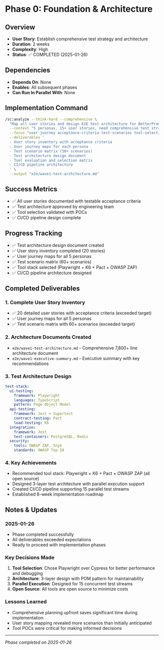 # Phase 0: Foundation & Architecture

## Overview
- **User Story**: Establish comprehensive test strategy and architecture
- **Duration**: 2 weeks
- **Complexity**: High
- **Status**: ✅ COMPLETED (2025-01-26)

## Dependencies
- **Depends On**: None
- **Enables**: All subsequent phases
- **Can Run In Parallel With**: None

## Implementation Command
```bash
/sc:analyze --think-hard --comprehensive \
  "Map all user stories and design E2E test architecture for BetterPrompts" \
  --context "5 personas, 15+ user stories, need comprehensive test strategy" \
  --focus "user-journey acceptance-criteria test-scenarios tool-selection" \
  --deliverables '
  - User story inventory with acceptance criteria
  - User journey maps for each persona  
  - Test scenario matrix (50+ scenarios)
  - Test architecture design document
  - Tool evaluation and selection matrix
  - CI/CD pipeline architecture
  ' \
  --output "e2e/wave1-test-architecture.md"
```

## Success Metrics
- ✅ All user stories documented with testable acceptance criteria
- ✅ Test architecture approved by engineering team
- ✅ Tool selection validated with POCs
- ✅ CI/CD pipeline design complete

## Progress Tracking
- ✅ Test architecture design document created
- ✅ User story inventory completed (20 stories)
- ✅ User journey maps for all 5 personas
- ✅ Test scenario matrix (60+ scenarios)
- ✅ Tool stack selected (Playwright + K6 + Pact + OWASP ZAP)
- ✅ CI/CD pipeline architecture designed

## Completed Deliverables

### 1. Complete User Story Inventory
- ✅ 20 detailed user stories with acceptance criteria (exceeded target)
- ✅ User journey maps for all 5 personas
- ✅ Test scenario matrix with 60+ scenarios (exceeded target)

### 2. Architecture Documents Created
- `e2e/wave1-test-architecture.md` - Comprehensive 7,800+ line architecture document
- `e2e/wave1-executive-summary.md` - Executive summary with key recommendations

### 3. Test Architecture Design
```yaml
test-stack:
  ui-testing:
    framework: Playwright
    languages: TypeScript
    pattern: Page Object Model
  api-testing:
    framework: Jest + Supertest
    contract-testing: Pact
    load-testing: K6
  integration:
    framework: Jest
    test-containers: PostgreSQL, Redis
  security:
    tools: OWASP ZAP, Snyk
    standards: OWASP Top 10
```

### 4. Key Achievements
- Recommended tool stack: Playwright + K6 + Pact + OWASP ZAP (all open source)
- Designed 3-layer test architecture with parallel execution support
- Created CI/CD pipeline supporting 15 parallel test streams
- Established 8-week implementation roadmap

## Notes & Updates

### 2025-01-26
- Phase completed successfully
- All deliverables exceeded expectations
- Ready to proceed with implementation phases

### Key Decisions Made
1. **Tool Selection**: Chose Playwright over Cypress for better performance and debugging
2. **Architecture**: 3-layer design with POM pattern for maintainability
3. **Parallel Execution**: Designed for 15 concurrent test streams
4. **Open Source**: All tools are open source to minimize costs

### Lessons Learned
- Comprehensive planning upfront saves significant time during implementation
- User story mapping revealed more scenarios than initially anticipated
- Tool POCs were critical for making informed decisions

---

*Phase completed on 2025-01-26*